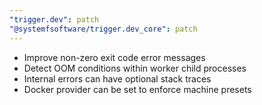 ```yaml
---
"trigger.dev": patch
"@systemfsoftware/trigger.dev_core": patch
---
```


- Improve non-zero exit code error messages
- Detect OOM conditions within worker child processes
- Internal errors can have optional stack traces
- Docker provider can be set to enforce machine presets
